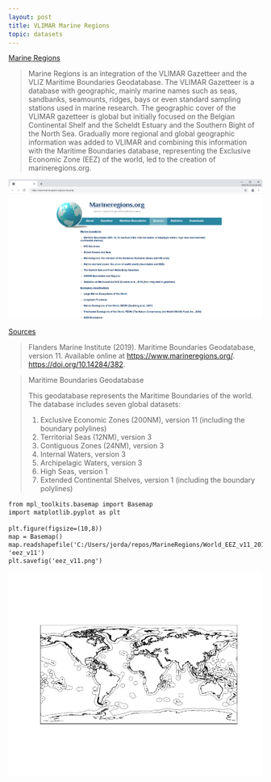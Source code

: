 ```yaml
---
layout: post
title: VLIMAR Marine Regions
topic: datasets
---
```


[Marine Regions](https://www.marineregions.org/about.php)

> Marine Regions is an integration of the VLIMAR Gazetteer and the VLIZ Maritime Boundaries Geodatabase. The VLIMAR Gazetteer is a database with geographic, mainly marine names such as seas, sandbanks, seamounts, ridges, bays or even standard sampling stations used in marine research. The geographic cover of the VLIMAR gazetteer is global but initially focused on the Belgian Continental Shelf and the Scheldt Estuary and the Southern Bight of the North Sea. Gradually more regional and global geographic information was added to VLIMAR and combining this information with the Maritime Boundaries database, representing the Exclusive Economic Zone (EEZ) of the world, led to the creation of marineregions.org.

![Marine Regions](/images/MarineRegions/Marine-Regions.png)

[Sources](https://www.marineregions.org/sources.php)

> Flanders Marine Institute (2019). Maritime Boundaries Geodatabase, version 11. Available online at https://www.marineregions.org/. https://doi.org/10.14284/382.

> Maritime Boundaries Geodatabase
>
> This geodatabase represents the Maritime Boundaries of the world. The database includes seven global datasets:
>
> 1. Exclusive Economic Zones (200NM), version 11 (including the boundary polylines)
> 1. Territorial Seas (12NM), version 3
> 1. Contiguous Zones (24NM), version 3
> 1. Internal Waters, version 3
> 1. Archipelagic Waters, version 3
> 1. High Seas, version 1
> 1. Extended Continental Shelves, version 1 (including the boundary polylines)

```python3
from mpl_toolkits.basemap import Basemap
import matplotlib.pyplot as plt

plt.figure(figsize=(10,8))
map = Basemap()
map.readshapefile('C:/Users/jorda/repos/MarineRegions/World_EEZ_v11_20191118/eez_v11', 'eez_v11')
plt.savefig('eez_v11.png')
```

![EEZ v11](/images/MarineRegions/eez_v11.png)